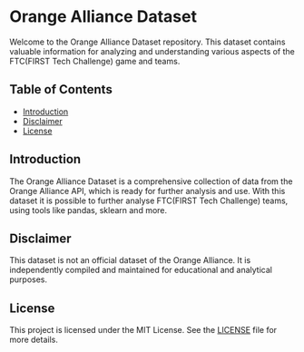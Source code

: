# Orange Alliance Dataset

Welcome to the Orange Alliance Dataset repository. This dataset contains valuable information for analyzing and understanding various aspects of the FTC(FIRST Tech Challenge) game and teams.

## Table of Contents

- [Introduction](#introduction)
- [Disclaimer](#Disclaimer)
- [License](#License)

## Introduction
The Orange Alliance Dataset is a comprehensive collection of data from the Orange Alliance API, which is ready for further analysis and use.
With this dataset it is possible to further analyse FTC(FIRST Tech Challenge) teams, using tools like pandas, sklearn and more.

## Disclaimer
This dataset is not an official dataset of the Orange Alliance. It is independently compiled and maintained for educational and analytical purposes.

## License
This project is licensed under the MIT License. See the [LICENSE](LICENSE) file for more details.
